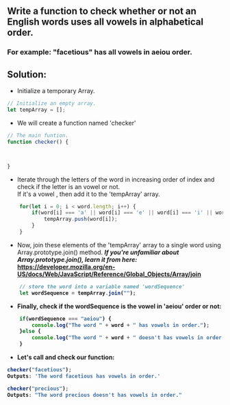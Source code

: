 ##  Write a function to check whether or not an English words uses all vowels in alphabetical order.
### For example: "facetious" has all vowels in aeiou order.

## Solution:

* Initialize a temporary Array.

```javascript
// Initialize an empty array.
let tempArray = [];
```
* We will create a function named 'checker'

```javascript
// The main funtion.
function checker() {



}
```

* Iterate through the letters of the word in increasing order of index and check if the letter is an vowel or not. <br/>
If it's a vowel , then add it to the 'tempArray' array.

```javascript
    for(let i = 0; i < word.length; i++) {
        if(word[i] === 'a' || word[i] === 'e' || word[i] === 'i' || word[i] === 'o' || word[i] === 'u') {
            tempArray.push(word[i]);
        }
    }
```

* Now, join these elements of the 'tempArray' array to a single word using Array.prototype.join() method.
<b/><i>If you're unfamiliar about <b>Array.prototype.join()</b>, learn it from here:  </i> <https://developer.mozilla.org/en-US/docs/Web/JavaScript/Reference/Global_Objects/Array/join>

```javascript
    // store the word into a variable named 'wordSequence'
    let wordSequence = tempArray.join("");
```

* Finally, check if the wordSequence is the vowel in 'aeiou' order or not:

```javascript
    if(wordSequence === "aeiou") {
        console.log("The word " + word + " has vowels in order.");
    }else {
        console.log("The word " + word + " doesn't has vowels in order.");
    }
```

* Let's call and check our function:


```javascript
checker("facetious");
Outputs: 'The word facetious has vowels in order.'

checker("precious");
Outputs: "The word precious doesn't has vowels in order."

```
